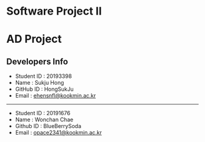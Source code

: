 # Software Project II
# AD Project
## Developers Info
* Student ID : 20193398
* Name : Sukju Hong
* GitHub ID : HongSukJu
* Email : ehensnfl@kookmin.ac.kr
---------------------------------------------------
* Student ID : 20191676 
* Name : Wonchan Chae
* Github ID : BlueBerrySoda 
* Email : opace2341@kookmin.ac.kr
